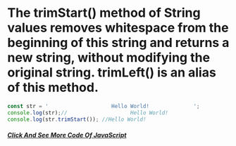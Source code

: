 # The trimStart() method of String values removes whitespace from the beginning of this string and returns a new string, without modifying the original string. trimLeft() is an alias of this method.

```javascript
const str = '                    Hello World!              ';
console.log(str);//                    Hello World!               
console.log(str.trimStart()); //Hello World!
```
##### [Click And See More Code Of JavaScript](../js/11.trimStart.js)